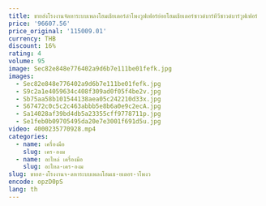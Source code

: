 ```yaml
---
title: ขายส่งโรงงานจัดหาระบบเพลงโฮมเธียเตอร์ลําโพงวูฟเฟอร์ย่อยโฮมเธียเตอร์ซาวด์บาร์ทีวีซาวด์บาร์วูฟเฟอร์
price: '96607.56'
price_original: '115009.01'
currency: THB
discount: 16%
rating: 4
volume: 95
image: Sec82e848e776402a9d6b7e111be01fefk.jpg
images:
  - Sec82e848e776402a9d6b7e111be01fefk.jpg
  - S9c2a1e4059634c408f309ad0f05f4be2v.jpg
  - Sb75aa58b101544138aea05c242210d33x.jpg
  - S67472c0c5c2c463abbb5e8b6a0e9c2ecA.jpg
  - Sa14028af39bd4db5a23355cff9778711p.jpg
  - Se1feb0b09705495da20e7e3001f691d5u.jpg
video: 4000235770928.mp4
categories:
  - name: เครื่องมือ
    slug: เคร-องม
  - name: อะไหล่ เครื่องมือ
    slug: อะไหล-เคร-องม
slug: ขายส-งโรงงานจ-ดหาระบบเพลงโฮมเธ-ยเตอร-าโพงว
encode: opzD0pS
lang: th
---
```

  
